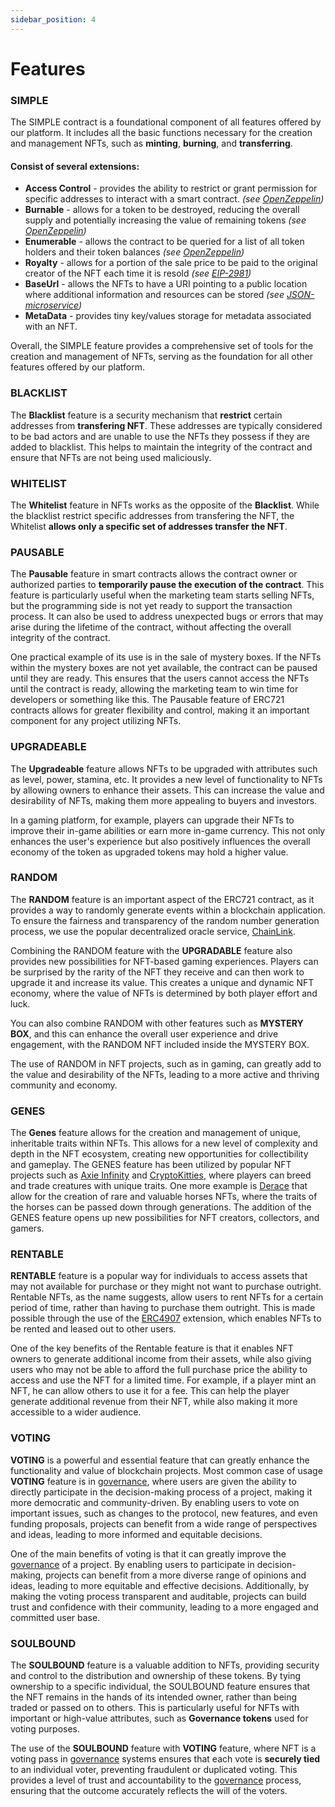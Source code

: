 ```yaml
---
sidebar_position: 4
---
```



# Features

### SIMPLE

The SIMPLE contract is a foundational component of all features offered by our platform. It includes all the basic functions necessary for the creation and management NFTs, such as **minting**, **burning**, and **transferring**.

#### Consist of several extensions:
- **Access Control** - provides the ability to restrict or grant permission for specific addresses to interact with a smart contract. _(see [OpenZeppelin](https://docs.openzeppelin.com/contracts/4.x/access-control))_
- **Burnable** -  allows for a token to be destroyed, reducing the overall supply and potentially increasing the value of remaining tokens _(see [OpenZeppelin](https://docs.openzeppelin.com/contracts/4.x/api/token/erc721#ERC721Burnable))_
- **Enumerable** - allows the contract to be queried for a list of all token holders and their token balances _(see [OpenZeppelin](https://docs.openzeppelin.com/contracts/4.x/api/token/erc721#ERC721Enumerable))_
- **Royalty** - allows for a portion of the sale price to be paid to the original creator of the NFT each time it is resold _(see [EIP-2981](https://eips.ethereum.org/EIPS/eip-2981))_
- **BaseUrl** - allows the NFTs to have a URI pointing to a public location where additional information and resources can be stored _(see [JSON-microservice](/api/category/json-microservice/))_
- **MetaData** - provides tiny key/values storage for metadata associated with an NFT. 

Overall, the SIMPLE feature provides a comprehensive set of tools for the creation and management of NFTs, serving as the foundation for all other features offered by our platform.


### BLACKLIST

The **Blacklist** feature is a security mechanism that **restrict** certain addresses from **transfering NFT**. These addresses are typically considered to be bad actors and are unable to use the NFTs they possess if they are added to blacklist. This helps to maintain the integrity of the contract and ensure that NFTs are not being used maliciously.


### WHITELIST

The **Whitelist** feature in NFTs works as the opposite of the **Blacklist**. While the blacklist restrict specific addresses from transfering the NFT, the Whitelist **allows only a specific set of addresses transfer the NFT**.


### PAUSABLE

The **Pausable** feature in smart contracts allows the contract owner or authorized parties to **temporarily pause the execution of the contract**. This feature is particularly useful when the marketing team starts selling NFTs, but the programming side is not yet ready to support the transaction process. It can also be used to address unexpected bugs or errors that may arise during the lifetime of the contract, without affecting the overall integrity of the contract.

One practical example of its use is in the sale of mystery boxes. If the NFTs within the mystery boxes are not yet available, the contract can be paused until they are ready. This ensures that the users cannot access the NFTs until the contract is ready, allowing the marketing team to win time for developers or something like this. The Pausable feature of ERC721 contracts allows for greater flexibility and control, making it an important component for any project utilizing NFTs.


### UPGRADEABLE

The **Upgradeable** feature allows NFTs to be upgraded with attributes such as level, power, stamina, etc. It provides a new level of functionality to NFTs by allowing owners to enhance their assets. This can increase the value and desirability of NFTs, making them more appealing to buyers and investors.

In a gaming platform, for example, players can upgrade their NFTs to improve their in-game abilities or earn more in-game currency. This not only enhances the user's experience but also positively influences the overall economy of the token as upgraded tokens may hold a higher value.


### RANDOM

The **RANDOM** feature is an important aspect of the ERC721 contract, as it provides a way to randomly generate events within a blockchain application. To ensure the fairness and transparency of the random number generation process, we use the popular decentralized oracle service, [ChainLink](/docs/integrations/chain-link/).

Combining the RANDOM feature with the **UPGRADABLE** feature also provides new possibilities for NFT-based gaming experiences. Players can be surprised by the rarity of the NFT they receive and can then work to upgrade it and increase its value. This creates a unique and dynamic NFT economy, where the value of NFTs is determined by both player effort and luck.

You can also combine RANDOM with other features such as **MYSTERY BOX**, and this can enhance the overall user experience and drive engagement, with the RANDOM NFT included inside the MYSTERY BOX.

The use of RANDOM in NFT projects, such as in gaming, can greatly add to the value and desirability of the NFTs, leading to a more active and thriving community and economy.

### GENES

The **Genes** feature allows for the creation and management of unique, inheritable traits within NFTs. This allows for a new level of complexity and depth in the NFT ecosystem, creating new opportunities for collectibility and gameplay. The GENES feature has been utilized by popular NFT projects such as [Axie Infinity](https://axieinfinity.com/) and [CryptoKitties](https://www.cryptokitties.co/), where players can breed and trade creatures with unique traits. One more example is [Derace](https://derace.com/) that allow for the creation of rare and valuable horses NFTs, where the traits of the horses can be passed down through generations. The addition of the GENES feature opens up new possibilities for NFT creators, collectors, and gamers.


### RENTABLE

**RENTABLE** feature is a popular way for individuals to access assets that may not available for purchase or they might not want to purchase outright. Rentable NFTs, as the name suggests, allow users to rent NFTs for a certain period of time, rather than having to purchase them outright. This is made possible through the use of the [ERC4907](https://eips.ethereum.org/EIPS/eip-4907) extension, which enables NFTs to be rented and leased out to other users.

One of the key benefits of the Rentable feature is that it enables NFT owners to generate additional income from their assets, while also giving users who may not be able to afford the full purchase price the ability to access and use the NFT for a limited time. For example, if a player mint an NFT, he can allow others to use it for a fee. This can help the player generate additional revenue from their NFT, while also making it more accessible to a wider audience.

### VOTING

**VOTING** is a powerful and essential feature that can greatly enhance the functionality and value of blockchain projects. Most common case of usage **VOTING** feature is in 
[governance](/docs/admin-panel/complex-mechanics/governance/), where users are given the ability to directly participate in the decision-making process of a project, making it more democratic and community-driven. By enabling users to vote on important issues, such as changes to the protocol, new features, and even funding proposals, projects can benefit from a wide range of perspectives and ideas, leading to more informed and equitable decisions.

One of the main benefits of voting is that it can greatly improve the [governance](/docs/admin-panel/complex-mechanics/governance/) of a project. By enabling users to participate in decision-making, projects can benefit from a more diverse range of opinions and ideas, leading to more equitable and effective decisions. Additionally, by making the voting process transparent and auditable, projects can build trust and confidence with their community, leading to a more engaged and committed user base.


### SOULBOUND

The **SOULBOUND** feature is a valuable addition to NFTs, providing security and control to the distribution and ownership of these tokens. By tying ownership to a specific individual, the SOULBOUND feature ensures that the NFT remains in the hands of its intended owner, rather than being traded or passed on to others. This is particularly useful for NFTs with important or high-value attributes, such as **Governance tokens** used for voting purposes.

The use of the **SOULBOUND** feature with **VOTING** feature, where NFT is a voting pass in [governance](/docs/admin-panel/complex-mechanics/governance/) systems ensures that each vote is **securely tied** to an individual voter, preventing fraudulent or duplicated voting. This provides a level of trust and accountability to the [governance](/docs/admin-panel/complex-mechanics/governance/) process, ensuring that the outcome accurately reflects the will of the voters.

